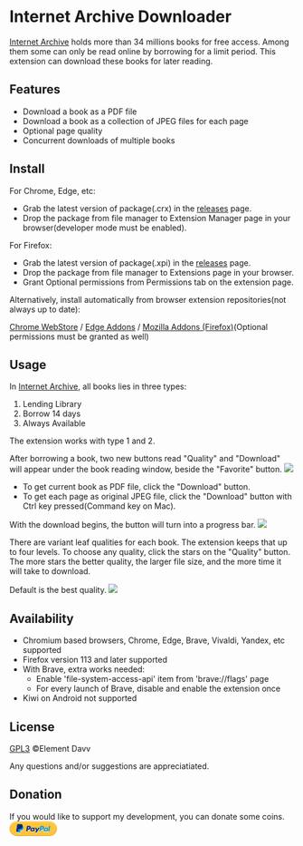 # Internet Archive Downloader

[Internet Archive](https://archive.org) holds more than 34 millions books for free access. Among them some can only be read online by borrowing for a limit period. This extension can download these books for later reading.

## Features
* Download a book as a PDF file
* Download a book as a collection of JPEG files for each page
* Optional page quality
* Concurrent downloads of multiple books

## Install
For Chrome, Edge, etc:
* Grab the latest version of package(.crx) in the [releases](https://github.com/elementdavv/internet_archive_downloader/releases) page.
* Drop the package from file manager to Extension Manager page in your browser(developer mode must be enabled).

For Firefox:
* Grab the latest version of package(.xpi) in the [releases](https://github.com/elementdavv/internet_archive_downloader/releases) page.
* Drop the package from file manager to Extensions page in your browser.
* Grant Optional permissions from Permissions tab on the extension page.

Alternatively, install automatically from browser extension repositories(not always up to date):

[Chrome WebStore](https://chrome.google.com/webstore/detail/internet-archive-download/keimonnoakgkpnifppoomfdlkadghkjb) / [Edge Addons](https://microsoftedge.microsoft.com/addons/detail/internet-archive-download/cnpoedgimjaecinmgfnfhfmcpcngeeje) / [Mozilla Addons (Firefox)](https://addons.mozilla.org/en-US/firefox/addon/internet_archive_downloader/)(Optional permissions must be granted as well)

## Usage
In [Internet Archive](https://archive.org), all books lies in three types:
1) Lending Library
2) Borrow 14 days
3) Always Available

The extension works with type 1 and 2.

After borrowing a book, two new buttons read "Quality" and "Download" will appear under the book reading window, beside the "Favorite" button. 
<image src="resources/borrow.png">

* To get current book as PDF file, click the "Download" button.
* To get each page as original JPEG file, click the "Download" button with Ctrl key pressed(Command key on Mac).

With the download begins, the button will turn into a progress bar.
<image src="resources/download.png">

There are variant leaf qualities for each book. The extension keeps that up to four levels. To choose any quality, click the stars on the "Quality" button. The more stars the better quality, the larger file size, and the more time it will take to download.

Default is the best quality.
<image src="resources/quality.png">

## Availability 
* Chromium based browsers, Chrome, Edge, Brave, Vivaldi, Yandex, etc supported
* Firefox version 113 and later supported
* With Brave, extra works needed:
  * Enable 'file-system-access-api' item from 'brave://flags' page
  * For every launch of Brave, disable and enable the extension once
* Kiwi on Android not supported

## License
[GPL3](LICENSE) ©Element Davv

Any questions and/or suggestions are appreciatiated.

## Donation
If you would like to support my development, you can donate some coins. [![donate](resources/pp-logo.png)](https://paypal.me/timelegend)
